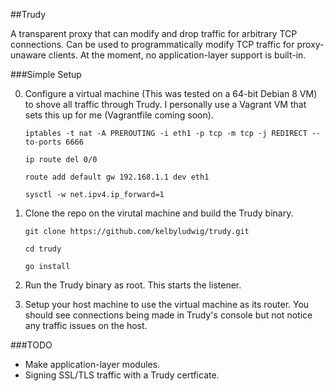 ##Trudy

A transparent proxy that can modify and drop traffic for arbitrary TCP connections. Can be used to programmatically modify TCP traffic for proxy-unaware clients. At the moment, no application-layer support is built-in.

###Simple Setup

0. Configure a virtual machine (This was tested on a 64-bit Debian 8 VM) to shove all traffic through Trudy. I personally use a Vagrant VM that sets this up for me (Vagrantfile coming soon).

    `iptables -t nat -A PREROUTING -i eth1 -p tcp -m tcp -j REDIRECT --to-ports 6666`
    
    `ip route del 0/0`
    
    `route add default gw 192.168.1.1 dev eth1`
    
    `sysctl -w net.ipv4.ip_forward=1`

1. Clone the repo on the virutal machine and build the Trudy binary.

    `git clone https://github.com/kelbyludwig/trudy.git`
    
    `cd trudy`
    
    `go install`

2. Run the Trudy binary as root. This starts the listener.

3. Setup your host machine to use the virtual machine as its router. You should see connections being made in Trudy's console but not notice any traffic issues on the host.

###TODO
* Make application-layer modules.
* Signing SSL/TLS traffic with a Trudy certficate.
